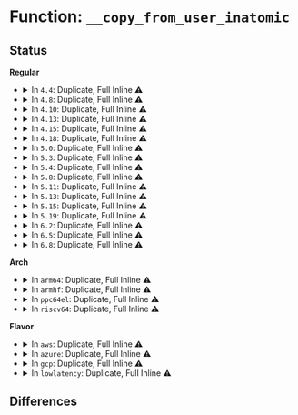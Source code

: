 # Function: <code>__copy_from_user_inatomic</code>

## Status
<b>Regular</b>
<ul>
<li>
<details>
<summary>In <code>4.4</code>: Duplicate, Full Inline ⚠️</summary>

**Collision:** Static Duplication

**Inline:** Full

**Transformation:** False

**Instances:**

```
In arch/x86/kernel/stacktrace.c (ffffffff8103e707)
Location: arch/x86/include/asm/uaccess_64.h:205
Inline: True
Inline callers:
  - arch/x86/kernel/stacktrace.c:save_stack_trace_user
```
```
In kernel/futex.c (ffffffff8110018a)
Location: arch/x86/include/asm/uaccess_64.h:205
Inline: True
Inline callers:
  - kernel/futex.c:get_futex_value_locked
```
```
In kernel/trace/trace_kprobe.c (ffffffff811674bb)
Location: arch/x86/include/asm/uaccess_64.h:205
Inline: True
Inline callers:
  - kernel/trace/trace_kprobe.c:fetch_memory_string_size
```
```
In kernel/events/uprobes.c (ffffffff81188d4d)
Location: arch/x86/include/asm/uaccess_64.h:205
Inline: True
Inline callers:
  - kernel/events/uprobes.c:uprobe_notify_resume
```
```
In mm/maccess.c (ffffffff8119153b)
Location: arch/x86/include/asm/uaccess_64.h:205
Inline: True
Inline callers:
  - mm/maccess.c:__probe_kernel_read
  - mm/maccess.c:strncpy_from_unsafe
```
```
In mm/memory.c (ffffffff811bc8e9)
Location: arch/x86/include/asm/uaccess_64.h:205
Inline: True
```
```
In arch/x86/lib/usercopy.c (ffffffff813f78ee)
Location: arch/x86/include/asm/uaccess_64.h:205
Inline: True
```
```
In lib/iov_iter.c (ffffffff813fc847)
Location: arch/x86/include/asm/uaccess_64.h:205
Inline: True
Inline callers:
  - lib/iov_iter.c:iov_iter_copy_from_user_atomic
  - lib/iov_iter.c:iov_iter_copy_from_user_atomic
  - lib/iov_iter.c:copy_page_from_iter_iovec
  - lib/iov_iter.c:copy_page_from_iter_iovec
```
</details>
</li>
<li>
<details>
<summary>In <code>4.8</code>: Duplicate, Full Inline ⚠️</summary>

**Collision:** Static Duplication

**Inline:** Full

**Transformation:** False

**Instances:**

```
In arch/x86/events/core.c (ffffffff810078a2)
Location: arch/x86/include/asm/uaccess_64.h:248
Inline: True
Inline callers:
  - arch/x86/events/core.c:perf_callchain_user
  - arch/x86/events/core.c:perf_callchain_user
  - arch/x86/events/core.c:perf_callchain_user
  - arch/x86/events/core.c:perf_callchain_user
```
```
In arch/x86/kernel/stacktrace.c (ffffffff8103e54f)
Location: arch/x86/include/asm/uaccess_64.h:248
Inline: True
Inline callers:
  - arch/x86/kernel/stacktrace.c:save_stack_trace_user
```
```
In kernel/trace/trace_kprobe.c (ffffffff81174a72)
Location: arch/x86/include/asm/uaccess_64.h:248
Inline: True
Inline callers:
  - kernel/trace/trace_kprobe.c:fetch_memory_string_size
```
```
In mm/maccess.c (ffffffff811a5d05)
Location: arch/x86/include/asm/uaccess_64.h:248
Inline: True
Inline callers:
  - mm/maccess.c:__probe_kernel_read
```
```
In mm/memory.c (ffffffff811d7657)
Location: arch/x86/include/asm/uaccess_64.h:248
Inline: True
Inline callers:
  - mm/memory.c:wp_page_copy
```
```
In arch/x86/lib/usercopy.c (ffffffff8143e77f)
Location: arch/x86/include/asm/uaccess_64.h:248
Inline: True
```
```
In lib/iov_iter.c (ffffffff81444694)
Location: arch/x86/include/asm/uaccess_64.h:248
Inline: True
Inline callers:
  - lib/iov_iter.c:iov_iter_copy_from_user_atomic
  - lib/iov_iter.c:iov_iter_copy_from_user_atomic
```
</details>
</li>
<li>
<details>
<summary>In <code>4.10</code>: Duplicate, Full Inline ⚠️</summary>

**Collision:** Static Duplication

**Inline:** Full

**Transformation:** False

**Instances:**

```
In arch/x86/events/core.c (ffffffff81007928)
Location: arch/x86/include/asm/uaccess_64.h:248
Inline: True
Inline callers:
  - arch/x86/events/core.c:perf_callchain_user
  - arch/x86/events/core.c:perf_callchain_user
  - arch/x86/events/core.c:perf_callchain_user
  - arch/x86/events/core.c:perf_callchain_user
```
```
In arch/x86/kernel/stacktrace.c (ffffffff8103deaf)
Location: arch/x86/include/asm/uaccess_64.h:248
Inline: True
Inline callers:
  - arch/x86/kernel/stacktrace.c:save_stack_trace_user
```
```
In kernel/trace/trace.c (ffffffff8115e79b)
Location: arch/x86/include/asm/uaccess_64.h:248
Inline: True
Inline callers:
  - kernel/trace/trace.c:tracing_mark_raw_write
  - kernel/trace/trace.c:tracing_mark_write
```
```
In kernel/trace/trace_kprobe.c (ffffffff811804f2)
Location: arch/x86/include/asm/uaccess_64.h:248
Inline: True
Inline callers:
  - kernel/trace/trace_kprobe.c:fetch_memory_string_size
```
```
In mm/maccess.c (ffffffff811b6085)
Location: arch/x86/include/asm/uaccess_64.h:248
Inline: True
Inline callers:
  - mm/maccess.c:__probe_kernel_read
```
```
In mm/memory.c (ffffffff811e735e)
Location: arch/x86/include/asm/uaccess_64.h:248
Inline: True
Inline callers:
  - mm/memory.c:wp_page_copy
```
```
In arch/x86/lib/usercopy.c (ffffffff8145b75f)
Location: arch/x86/include/asm/uaccess_64.h:248
Inline: True
```
```
In lib/iov_iter.c (ffffffff8146280d)
Location: arch/x86/include/asm/uaccess_64.h:248
Inline: True
Inline callers:
  - lib/iov_iter.c:iov_iter_copy_from_user_atomic
  - lib/iov_iter.c:iov_iter_copy_from_user_atomic
```
</details>
</li>
<li>
<details>
<summary>In <code>4.13</code>: Duplicate, Full Inline ⚠️</summary>

**Collision:** Static Duplication

**Inline:** Full

**Transformation:** False

**Instances:**

```
In arch/x86/events/core.c (ffffffff810076b8)
Location: include/linux/uaccess.h:61
Inline: True
Inline callers:
  - arch/x86/events/core.c:perf_callchain_user
  - arch/x86/events/core.c:perf_callchain_user
  - arch/x86/events/core.c:perf_callchain_user
  - arch/x86/events/core.c:perf_callchain_user
```
```
In arch/x86/kernel/stacktrace.c (ffffffff8103bf2c)
Location: include/linux/uaccess.h:61
Inline: True
Inline callers:
  - arch/x86/kernel/stacktrace.c:save_stack_trace_user
```
```
In kernel/trace/trace.c (ffffffff811619cb)
Location: include/linux/uaccess.h:61
Inline: True
Inline callers:
  - kernel/trace/trace.c:tracing_mark_raw_write
  - kernel/trace/trace.c:tracing_mark_write
```
```
In kernel/trace/trace_kprobe.c (ffffffff81182fe8)
Location: include/linux/uaccess.h:61
Inline: True
Inline callers:
  - kernel/trace/trace_kprobe.c:fetch_memory_string_size
```
```
In mm/maccess.c (ffffffff811be001)
Location: include/linux/uaccess.h:61
Inline: True
Inline callers:
  - mm/maccess.c:__probe_kernel_read
```
```
In mm/memory.c (ffffffff811f24a0)
Location: include/linux/uaccess.h:61
Inline: True
Inline callers:
  - mm/memory.c:wp_page_copy
```
```
In arch/x86/lib/usercopy.c (ffffffff818fd4cb)
Location: include/linux/uaccess.h:61
Inline: True
Inline callers:
  - arch/x86/lib/usercopy.c:copy_from_user_nmi
```
</details>
</li>
<li>
<details>
<summary>In <code>4.15</code>: Duplicate, Full Inline ⚠️</summary>

**Collision:** Static Duplication

**Inline:** Full

**Transformation:** False

**Instances:**

```
In arch/x86/events/core.c (ffffffff81007aee)
Location: include/linux/uaccess.h:62
Inline: True
Inline callers:
  - arch/x86/events/core.c:perf_callchain_user
  - arch/x86/events/core.c:perf_callchain_user
  - arch/x86/events/core.c:perf_callchain_user
  - arch/x86/events/core.c:perf_callchain_user
```
```
In arch/x86/kernel/stacktrace.c (ffffffff8103eb20)
Location: include/linux/uaccess.h:62
Inline: True
Inline callers:
  - arch/x86/kernel/stacktrace.c:save_stack_trace_user
```
```
In kernel/trace/trace.c (ffffffff8116e24b)
Location: include/linux/uaccess.h:62
Inline: True
Inline callers:
  - kernel/trace/trace.c:tracing_mark_raw_write
  - kernel/trace/trace.c:tracing_mark_write
```
```
In kernel/trace/trace_kprobe.c (ffffffff81190c4d)
Location: include/linux/uaccess.h:62
Inline: True
Inline callers:
  - kernel/trace/trace_kprobe.c:fetch_memory_string_size
```
```
In mm/maccess.c (ffffffff811d2cc2)
Location: include/linux/uaccess.h:62
Inline: True
Inline callers:
  - mm/maccess.c:__probe_kernel_read
```
```
In mm/memory.c (ffffffff81209464)
Location: include/linux/uaccess.h:62
Inline: True
Inline callers:
  - mm/memory.c:wp_page_copy
```
```
In arch/x86/lib/usercopy.c (ffffffff81984fab)
Location: include/linux/uaccess.h:62
Inline: True
Inline callers:
  - arch/x86/lib/usercopy.c:copy_from_user_nmi
```
</details>
</li>
<li>
<details>
<summary>In <code>4.18</code>: Duplicate, Full Inline ⚠️</summary>

**Collision:** Static Duplication

**Inline:** Full

**Transformation:** False

**Instances:**

```
In arch/x86/events/core.c (ffffffff81008127)
Location: include/linux/uaccess.h:62
Inline: True
Inline callers:
  - arch/x86/events/core.c:perf_callchain_user
  - arch/x86/events/core.c:perf_callchain_user
  - arch/x86/events/core.c:perf_callchain_user
  - arch/x86/events/core.c:perf_callchain_user
```
```
In arch/x86/kernel/stacktrace.c (ffffffff81040101)
Location: include/linux/uaccess.h:62
Inline: True
Inline callers:
  - arch/x86/kernel/stacktrace.c:save_stack_trace_user
```
```
In kernel/trace/trace.c (ffffffff8117d260)
Location: include/linux/uaccess.h:62
Inline: True
Inline callers:
  - kernel/trace/trace.c:tracing_mark_raw_write
  - kernel/trace/trace.c:tracing_mark_write
```
```
In kernel/trace/trace_kprobe.c (ffffffff811a6182)
Location: include/linux/uaccess.h:62
Inline: True
Inline callers:
  - kernel/trace/trace_kprobe.c:fetch_memory_string_size
```
```
In mm/maccess.c (ffffffff811f4042)
Location: include/linux/uaccess.h:62
Inline: True
Inline callers:
  - mm/maccess.c:__probe_kernel_read
```
```
In mm/memory.c (ffffffff8122a372)
Location: include/linux/uaccess.h:62
Inline: True
Inline callers:
  - mm/memory.c:wp_page_copy
```
```
In arch/x86/lib/usercopy.c (ffffffff819e1497)
Location: include/linux/uaccess.h:62
Inline: True
Inline callers:
  - arch/x86/lib/usercopy.c:copy_from_user_nmi
```
</details>
</li>
<li>
<details>
<summary>In <code>5.0</code>: Duplicate, Full Inline ⚠️</summary>

**Collision:** Static Duplication

**Inline:** Full

**Transformation:** False

**Instances:**

```
In arch/x86/events/core.c (ffffffff81008007)
Location: include/linux/uaccess.h:59
Inline: True
Inline callers:
  - arch/x86/events/core.c:perf_callchain_user
  - arch/x86/events/core.c:perf_callchain_user
  - arch/x86/events/core.c:perf_callchain_user
  - arch/x86/events/core.c:perf_callchain_user
```
```
In arch/x86/kernel/stacktrace.c (ffffffff810416c1)
Location: include/linux/uaccess.h:59
Inline: True
Inline callers:
  - arch/x86/kernel/stacktrace.c:save_stack_trace_user
```
```
In kernel/trace/trace.c (ffffffff8118aad0)
Location: include/linux/uaccess.h:59
Inline: True
Inline callers:
  - kernel/trace/trace.c:tracing_mark_raw_write
  - kernel/trace/trace.c:tracing_mark_write
```
```
In mm/maccess.c (ffffffff812063d2)
Location: include/linux/uaccess.h:59
Inline: True
Inline callers:
  - mm/maccess.c:__probe_kernel_read
```
```
In mm/memory.c (ffffffff8123d9b6)
Location: include/linux/uaccess.h:59
Inline: True
Inline callers:
  - mm/memory.c:wp_page_copy
```
```
In arch/x86/lib/usercopy.c (ffffffff81a1c447)
Location: include/linux/uaccess.h:59
Inline: True
Inline callers:
  - arch/x86/lib/usercopy.c:copy_from_user_nmi
```
</details>
</li>
<li>
<details>
<summary>In <code>5.3</code>: Duplicate, Full Inline ⚠️</summary>

**Collision:** Static Duplication

**Inline:** Full

**Transformation:** False

**Instances:**

```
In arch/x86/events/core.c (ffffffff81008301)
Location: include/linux/uaccess.h:59
Inline: True
Inline callers:
  - arch/x86/events/core.c:perf_callchain_user
  - arch/x86/events/core.c:perf_callchain_user
  - arch/x86/events/core.c:perf_callchain_user32
  - arch/x86/events/core.c:perf_callchain_user32
```
```
In arch/x86/kernel/stacktrace.c (ffffffff81043bc6)
Location: include/linux/uaccess.h:59
Inline: True
Inline callers:
  - arch/x86/kernel/stacktrace.c:arch_stack_walk_user
```
```
In kernel/trace/trace.c (ffffffff81198722)
Location: include/linux/uaccess.h:59
Inline: True
Inline callers:
  - kernel/trace/trace.c:tracing_mark_raw_write
  - kernel/trace/trace.c:tracing_mark_write
```
```
In mm/maccess.c (ffffffff8121d893)
Location: include/linux/uaccess.h:59
Inline: True
Inline callers:
  - mm/maccess.c:__probe_user_read
  - mm/maccess.c:__probe_kernel_read
```
```
In mm/memory.c (ffffffff8124f660)
Location: include/linux/uaccess.h:59
Inline: True
Inline callers:
  - mm/memory.c:wp_page_copy
```
```
In arch/x86/lib/usercopy.c (ffffffff81a8c0f6)
Location: include/linux/uaccess.h:59
Inline: True
Inline callers:
  - arch/x86/lib/usercopy.c:copy_from_user_nmi
```
</details>
</li>
<li>
<details>
<summary>In <code>5.4</code>: Duplicate, Full Inline ⚠️</summary>

**Collision:** Static Duplication

**Inline:** Full

**Transformation:** False

**Instances:**

```
In arch/x86/events/core.c (ffffffff81008519)
Location: include/linux/uaccess.h:59
Inline: True
Inline callers:
  - arch/x86/events/core.c:perf_callchain_user
  - arch/x86/events/core.c:perf_callchain_user
  - arch/x86/events/core.c:perf_callchain_user
  - arch/x86/events/core.c:perf_callchain_user
```
```
In arch/x86/kernel/stacktrace.c (ffffffff81044316)
Location: include/linux/uaccess.h:59
Inline: True
Inline callers:
  - arch/x86/kernel/stacktrace.c:arch_stack_walk_user
```
```
In kernel/trace/trace.c (ffffffff811a4012)
Location: include/linux/uaccess.h:59
Inline: True
Inline callers:
  - kernel/trace/trace.c:tracing_mark_raw_write
  - kernel/trace/trace.c:tracing_mark_write
```
```
In mm/maccess.c (ffffffff8122b333)
Location: include/linux/uaccess.h:59
Inline: True
Inline callers:
  - mm/maccess.c:__probe_user_read
  - mm/maccess.c:__probe_kernel_read
```
```
In mm/memory.c (ffffffff8125dbef)
Location: include/linux/uaccess.h:59
Inline: True
Inline callers:
  - mm/memory.c:wp_page_copy
```
```
In arch/x86/lib/usercopy.c (ffffffff81ac33b6)
Location: include/linux/uaccess.h:59
Inline: True
Inline callers:
  - arch/x86/lib/usercopy.c:copy_from_user_nmi
```
</details>
</li>
<li>
<details>
<summary>In <code>5.8</code>: Duplicate, Full Inline ⚠️</summary>

**Collision:** Static Duplication

**Inline:** Full

**Transformation:** False

**Instances:**

```
In kernel/trace/trace.c (ffffffff811bd442)
Location: include/linux/uaccess.h:59
Inline: True
Inline callers:
  - kernel/trace/trace.c:tracing_mark_raw_write
  - kernel/trace/trace.c:tracing_mark_write
```
```
In mm/maccess.c (ffffffff81257fe0)
Location: include/linux/uaccess.h:59
Inline: True
Inline callers:
  - mm/maccess.c:copy_from_user_nofault
```
```
In mm/memory.c (ffffffff8128d2fd)
Location: include/linux/uaccess.h:59
Inline: True
Inline callers:
  - mm/memory.c:wp_page_copy
  - mm/memory.c:wp_page_copy
```
```
In arch/x86/lib/usercopy.c (ffffffff815ff8f9)
Location: include/linux/uaccess.h:59
Inline: True
Inline callers:
  - arch/x86/lib/usercopy.c:copy_from_user_nmi
```
</details>
</li>
<li>
<details>
<summary>In <code>5.11</code>: Duplicate, Full Inline ⚠️</summary>

**Collision:** Static Duplication

**Inline:** Full

**Transformation:** False

**Instances:**

```
In kernel/trace/trace.c (ffffffff811bb052)
Location: include/linux/uaccess.h:99
Inline: True
Inline callers:
  - kernel/trace/trace.c:tracing_mark_raw_write
  - kernel/trace/trace.c:tracing_mark_write
```
```
In mm/maccess.c (ffffffff81262932)
Location: include/linux/uaccess.h:99
Inline: True
Inline callers:
  - mm/maccess.c:copy_from_user_nofault
```
```
In mm/memory.c (ffffffff812982df)
Location: include/linux/uaccess.h:99
Inline: True
Inline callers:
  - mm/memory.c:wp_page_copy
  - mm/memory.c:wp_page_copy
```
```
In arch/x86/lib/insn-eval.c (ffffffff816236a5)
Location: include/linux/uaccess.h:99
Inline: True
Inline callers:
  - arch/x86/lib/insn-eval.c:insn_fetch_from_user_inatomic
```
```
In arch/x86/lib/usercopy.c (ffffffff81624829)
Location: include/linux/uaccess.h:99
Inline: True
Inline callers:
  - arch/x86/lib/usercopy.c:copy_from_user_nmi
```
</details>
</li>
<li>
<details>
<summary>In <code>5.13</code>: Duplicate, Full Inline ⚠️</summary>

**Collision:** Static Duplication

**Inline:** Full

**Transformation:** False

**Instances:**

```
In kernel/trace/trace.c (ffffffff811be839)
Location: include/linux/uaccess.h:99
Inline: True
Inline callers:
  - kernel/trace/trace.c:tracing_mark_raw_write
  - kernel/trace/trace.c:tracing_mark_write
```
```
In mm/maccess.c (ffffffff812672d1)
Location: include/linux/uaccess.h:99
Inline: True
Inline callers:
  - mm/maccess.c:copy_from_user_nofault
```
```
In mm/memory.c (ffffffff8129d92f)
Location: include/linux/uaccess.h:99
Inline: True
Inline callers:
  - mm/memory.c:wp_page_copy
  - mm/memory.c:wp_page_copy
```
```
In arch/x86/lib/insn-eval.c (ffffffff81606f55)
Location: include/linux/uaccess.h:99
Inline: True
Inline callers:
  - arch/x86/lib/insn-eval.c:insn_fetch_from_user_inatomic
```
```
In arch/x86/lib/usercopy.c (ffffffff81608219)
Location: include/linux/uaccess.h:99
Inline: True
Inline callers:
  - arch/x86/lib/usercopy.c:copy_from_user_nmi
```
</details>
</li>
<li>
<details>
<summary>In <code>5.15</code>: Duplicate, Full Inline ⚠️</summary>

**Collision:** Static Duplication

**Inline:** Full

**Transformation:** False

**Instances:**

```
In kernel/trace/trace.c (ffffffff811e90ed)
Location: include/linux/uaccess.h:99
Inline: True
Inline callers:
  - kernel/trace/trace.c:tracing_mark_raw_write
  - kernel/trace/trace.c:tracing_mark_write
```
```
In mm/maccess.c (ffffffff812a3d11)
Location: include/linux/uaccess.h:99
Inline: True
Inline callers:
  - mm/maccess.c:copy_from_user_nofault
```
```
In mm/memory.c (ffffffff812ddfc4)
Location: include/linux/uaccess.h:99
Inline: True
Inline callers:
  - mm/memory.c:wp_page_copy
  - mm/memory.c:wp_page_copy
```
```
In arch/x86/lib/insn-eval.c (ffffffff81675a68)
Location: include/linux/uaccess.h:99
Inline: True
Inline callers:
  - arch/x86/lib/insn-eval.c:insn_fetch_from_user_inatomic
```
```
In arch/x86/lib/usercopy.c (ffffffff81676e59)
Location: include/linux/uaccess.h:99
Inline: True
Inline callers:
  - arch/x86/lib/usercopy.c:copy_from_user_nmi
```
</details>
</li>
<li>
<details>
<summary>In <code>5.19</code>: Duplicate, Full Inline ⚠️</summary>

**Collision:** Static Duplication

**Inline:** Full

**Transformation:** False

**Instances:**

```
In kernel/trace/trace.c (ffffffff81220db8)
Location: include/linux/uaccess.h:59
Inline: True
Inline callers:
  - kernel/trace/trace.c:tracing_mark_raw_write
  - kernel/trace/trace.c:tracing_mark_write
```
```
In mm/maccess.c (ffffffff812fbc4a)
Location: include/linux/uaccess.h:59
Inline: True
Inline callers:
  - mm/maccess.c:copy_from_user_nofault
```
```
In mm/memory.c (ffffffff8133e054)
Location: include/linux/uaccess.h:59
Inline: True
Inline callers:
  - mm/memory.c:wp_page_copy
  - mm/memory.c:wp_page_copy
```
```
In arch/x86/lib/insn-eval.c (ffffffff817906e8)
Location: include/linux/uaccess.h:59
Inline: True
Inline callers:
  - arch/x86/lib/insn-eval.c:insn_fetch_from_user_inatomic
```
```
In arch/x86/lib/usercopy.c (ffffffff81791dfe)
Location: include/linux/uaccess.h:59
Inline: True
```
</details>
</li>
<li>
<details>
<summary>In <code>6.2</code>: Duplicate, Full Inline ⚠️</summary>

**Collision:** Static Duplication

**Inline:** Full

**Transformation:** False

**Instances:**

```
In kernel/trace/trace.c (ffffffff8126bc58)
Location: include/linux/uaccess.h:59
Inline: True
Inline callers:
  - kernel/trace/trace.c:tracing_mark_raw_write
  - kernel/trace/trace.c:tracing_mark_write
```
```
In mm/maccess.c (ffffffff81365e1a)
Location: include/linux/uaccess.h:59
Inline: True
Inline callers:
  - mm/maccess.c:copy_from_user_nofault
```
```
In mm/memory.c (ffffffff813b7170)
Location: include/linux/uaccess.h:59
Inline: True
Inline callers:
  - mm/memory.c:wp_page_copy
  - mm/memory.c:wp_page_copy
```
```
In arch/x86/lib/insn-eval.c (ffffffff8204e2f8)
Location: include/linux/uaccess.h:59
Inline: True
Inline callers:
  - arch/x86/lib/insn-eval.c:insn_fetch_from_user_inatomic
```
</details>
</li>
<li>
<details>
<summary>In <code>6.5</code>: Duplicate, Full Inline ⚠️</summary>

**Collision:** Static Duplication

**Inline:** Full

**Transformation:** False

**Instances:**

```
In kernel/trace/trace.c (ffffffff81282fb8)
Location: include/linux/uaccess.h:81
Inline: True
Inline callers:
  - kernel/trace/trace.c:tracing_mark_raw_write
  - kernel/trace/trace.c:tracing_mark_write
```
```
In mm/maccess.c (ffffffff813982b9)
Location: include/linux/uaccess.h:81
Inline: True
Inline callers:
  - mm/maccess.c:copy_from_user_nofault
```
```
In mm/memory.c (ffffffff813e98fb)
Location: include/linux/uaccess.h:81
Inline: True
Inline callers:
  - mm/memory.c:__wp_page_copy_user
  - mm/memory.c:__wp_page_copy_user
```
```
In arch/x86/lib/insn-eval.c (ffffffff820ccb8f)
Location: include/linux/uaccess.h:81
Inline: True
Inline callers:
  - arch/x86/lib/insn-eval.c:insn_fetch_from_user_inatomic
```
</details>
</li>
<li>
<details>
<summary>In <code>6.8</code>: Duplicate, Full Inline ⚠️</summary>

**Collision:** Static Duplication

**Inline:** Full

**Transformation:** False

**Instances:**

```
In kernel/trace/trace.c (ffffffff8129e349)
Location: include/linux/uaccess.h:81
Inline: True
Inline callers:
  - kernel/trace/trace.c:tracing_mark_raw_write
  - kernel/trace/trace.c:tracing_mark_write
```
```
In mm/maccess.c (ffffffff813c20e9)
Location: include/linux/uaccess.h:81
Inline: True
Inline callers:
  - mm/maccess.c:copy_from_user_nofault
```
```
In mm/memory.c (ffffffff814148f1)
Location: include/linux/uaccess.h:81
Inline: True
Inline callers:
  - mm/memory.c:__wp_page_copy_user
  - mm/memory.c:__wp_page_copy_user
```
```
In arch/x86/lib/insn-eval.c (ffffffff821a73bf)
Location: include/linux/uaccess.h:81
Inline: True
Inline callers:
  - arch/x86/lib/insn-eval.c:insn_fetch_from_user_inatomic
```
</details>
</li>
</ul>
<b>Arch</b>
<ul>
<li>
<details>
<summary>In <code>arm64</code>: Duplicate, Full Inline ⚠️</summary>

**Collision:** Static Duplication

**Inline:** Full

**Transformation:** False

**Instances:**

```
In arch/arm64/kernel/perf_callchain.c (ffff8000100a3570)
Location: include/linux/uaccess.h:59
Inline: True
Inline callers:
  - arch/arm64/kernel/perf_callchain.c:perf_callchain_user
  - arch/arm64/kernel/perf_callchain.c:perf_callchain_user
```
```
In virt/kvm/kvm_main.c (ffff8000100bde24)
Location: include/linux/uaccess.h:59
Inline: True
Inline callers:
  - virt/kvm/kvm_main.c:__kvm_read_guest_atomic
```
```
In kernel/trace/trace.c (ffff800010221e38)
Location: include/linux/uaccess.h:59
Inline: True
Inline callers:
  - kernel/trace/trace.c:tracing_mark_raw_write
  - kernel/trace/trace.c:tracing_mark_write
```
```
In kernel/events/core.c (ffff800010298550)
Location: include/linux/uaccess.h:59
Inline: True
Inline callers:
  - kernel/events/core.c:perf_output_sample_ustack
```
```
In mm/maccess.c (ffff8000102b9a60)
Location: include/linux/uaccess.h:59
Inline: True
Inline callers:
  - mm/maccess.c:__probe_user_read
  - mm/maccess.c:__probe_kernel_read
```
```
In mm/memory.c (ffff8000102f51b8)
Location: include/linux/uaccess.h:59
Inline: True
Inline callers:
  - mm/memory.c:wp_page_copy
```
```
In lib/iov_iter.c (ffff80001062f9f4)
Location: include/linux/uaccess.h:59
Inline: True
Inline callers:
  - lib/iov_iter.c:_copy_from_iter_full_nocache
  - lib/iov_iter.c:_copy_from_iter_nocache
```
</details>
</li>
<li>
<details>
<summary>In <code>armhf</code>: Duplicate, Full Inline ⚠️</summary>

**Collision:** Static Duplication

**Inline:** Full

**Transformation:** False

**Instances:**

```
In arch/arm/kernel/perf_callchain.c (c0317ce4)
Location: include/linux/uaccess.h:59
Inline: True
Inline callers:
  - arch/arm/kernel/perf_callchain.c:perf_callchain_user
```
```
In kernel/trace/trace.c (c045f8e4)
Location: include/linux/uaccess.h:59
Inline: True
Inline callers:
  - kernel/trace/trace.c:tracing_mark_raw_write
  - kernel/trace/trace.c:tracing_mark_write
```
```
In kernel/events/core.c (c04ceba0)
Location: include/linux/uaccess.h:59
Inline: True
Inline callers:
  - kernel/events/core.c:perf_output_sample
```
```
In mm/maccess.c (c04e5be4)
Location: include/linux/uaccess.h:59
Inline: True
Inline callers:
  - mm/maccess.c:__probe_user_read
  - mm/maccess.c:__probe_kernel_read
```
```
In mm/memory.c (c05172f4)
Location: include/linux/uaccess.h:59
Inline: True
Inline callers:
  - mm/memory.c:wp_page_copy
```
```
In lib/iov_iter.c (c07d6410)
Location: include/linux/uaccess.h:59
Inline: True
Inline callers:
  - lib/iov_iter.c:_copy_from_iter_full_nocache
  - lib/iov_iter.c:_copy_from_iter_full_nocache
  - lib/iov_iter.c:_copy_from_iter_nocache
  - lib/iov_iter.c:_copy_from_iter_nocache
```
</details>
</li>
<li>
<details>
<summary>In <code>ppc64el</code>: Duplicate, Full Inline ⚠️</summary>

**Collision:** Static Duplication

**Inline:** Full

**Transformation:** False

**Instances:**

```
In arch/powerpc/kernel/traps.c (c00000000002cd40)
Location: include/linux/uaccess.h:59
Inline: True
Inline callers:
  - arch/powerpc/kernel/traps.c:p9_hmi_special_emu
```
```
In kernel/trace/trace.c (c0000000002a72e0)
Location: include/linux/uaccess.h:59
Inline: True
Inline callers:
  - kernel/trace/trace.c:tracing_mark_raw_write
  - kernel/trace/trace.c:tracing_mark_write
```
```
In kernel/events/core.c (c000000000342838)
Location: include/linux/uaccess.h:59
Inline: True
Inline callers:
  - kernel/events/core.c:perf_output_sample_ustack
```
```
In mm/maccess.c (c000000000371958)
Location: include/linux/uaccess.h:59
Inline: True
Inline callers:
  - mm/maccess.c:__probe_user_read
  - mm/maccess.c:__probe_kernel_read
```
```
In mm/memory.c (c0000000003bc144)
Location: include/linux/uaccess.h:59
Inline: True
Inline callers:
  - mm/memory.c:wp_page_copy
```
```
In lib/iov_iter.c (c0000000007d834c)
Location: include/linux/uaccess.h:59
Inline: True
Inline callers:
  - lib/iov_iter.c:_copy_from_iter_full_nocache
  - lib/iov_iter.c:_copy_from_iter_full_nocache
  - lib/iov_iter.c:_copy_from_iter_nocache
  - lib/iov_iter.c:_copy_from_iter_nocache
```
</details>
</li>
<li>
<details>
<summary>In <code>riscv64</code>: Duplicate, Full Inline ⚠️</summary>

**Collision:** Static Duplication

**Inline:** Full

**Transformation:** False

**Instances:**

```
In arch/riscv/kernel/perf_callchain.c (ffffffe0000b98d4)
Location: include/linux/uaccess.h:59
Inline: True
Inline callers:
  - arch/riscv/kernel/perf_callchain.c:user_backtrace
```
```
In kernel/trace/trace.c (ffffffe00017d658)
Location: include/linux/uaccess.h:59
Inline: True
Inline callers:
  - kernel/trace/trace.c:tracing_mark_raw_write
  - kernel/trace/trace.c:tracing_mark_write
```
```
In kernel/events/core.c (ffffffe0001ce9b6)
Location: include/linux/uaccess.h:59
Inline: True
Inline callers:
  - kernel/events/core.c:perf_output_sample
```
```
In mm/maccess.c (ffffffe0001dd020)
Location: include/linux/uaccess.h:59
Inline: True
Inline callers:
  - mm/maccess.c:__probe_user_read
  - mm/maccess.c:__probe_kernel_read
```
```
In mm/memory.c (ffffffe00020651c)
Location: include/linux/uaccess.h:59
Inline: True
Inline callers:
  - mm/memory.c:wp_page_copy
```
```
In lib/iov_iter.c (ffffffe00045edd8)
Location: include/linux/uaccess.h:59
Inline: True
Inline callers:
  - lib/iov_iter.c:_copy_from_iter_full_nocache
  - lib/iov_iter.c:_copy_from_iter_full_nocache
  - lib/iov_iter.c:_copy_from_iter_nocache
  - lib/iov_iter.c:_copy_from_iter_nocache
```
</details>
</li>
</ul>
<b>Flavor</b>
<ul>
<li>
<details>
<summary>In <code>aws</code>: Duplicate, Full Inline ⚠️</summary>

**Collision:** Static Duplication

**Inline:** Full

**Transformation:** False

**Instances:**

```
In arch/x86/events/core.c (ffffffff81008519)
Location: include/linux/uaccess.h:59
Inline: True
Inline callers:
  - arch/x86/events/core.c:perf_callchain_user
  - arch/x86/events/core.c:perf_callchain_user
  - arch/x86/events/core.c:perf_callchain_user
  - arch/x86/events/core.c:perf_callchain_user
```
```
In arch/x86/kernel/stacktrace.c (ffffffff81044496)
Location: include/linux/uaccess.h:59
Inline: True
Inline callers:
  - arch/x86/kernel/stacktrace.c:arch_stack_walk_user
```
```
In kernel/trace/trace.c (ffffffff8119c632)
Location: include/linux/uaccess.h:59
Inline: True
Inline callers:
  - kernel/trace/trace.c:tracing_mark_raw_write
  - kernel/trace/trace.c:tracing_mark_write
```
```
In mm/maccess.c (ffffffff81223983)
Location: include/linux/uaccess.h:59
Inline: True
Inline callers:
  - mm/maccess.c:__probe_user_read
  - mm/maccess.c:__probe_kernel_read
```
```
In mm/memory.c (ffffffff8125623f)
Location: include/linux/uaccess.h:59
Inline: True
Inline callers:
  - mm/memory.c:wp_page_copy
```
```
In arch/x86/lib/usercopy.c (ffffffff81a62206)
Location: include/linux/uaccess.h:59
Inline: True
Inline callers:
  - arch/x86/lib/usercopy.c:copy_from_user_nmi
```
</details>
</li>
<li>
<details>
<summary>In <code>azure</code>: Duplicate, Full Inline ⚠️</summary>

**Collision:** Static Duplication

**Inline:** Full

**Transformation:** False

**Instances:**

```
In arch/x86/events/core.c (ffffffff81006d09)
Location: include/linux/uaccess.h:59
Inline: True
Inline callers:
  - arch/x86/events/core.c:perf_callchain_user
  - arch/x86/events/core.c:perf_callchain_user
  - arch/x86/events/core.c:perf_callchain_user
  - arch/x86/events/core.c:perf_callchain_user
```
```
In arch/x86/kernel/stacktrace.c (ffffffff81033ab6)
Location: include/linux/uaccess.h:59
Inline: True
Inline callers:
  - arch/x86/kernel/stacktrace.c:arch_stack_walk_user
```
```
In kernel/trace/trace.c (ffffffff8118f6ac)
Location: include/linux/uaccess.h:59
Inline: True
Inline callers:
  - kernel/trace/trace.c:tracing_mark_raw_write
  - kernel/trace/trace.c:tracing_mark_write
```
```
In mm/maccess.c (ffffffff81216b33)
Location: include/linux/uaccess.h:59
Inline: True
Inline callers:
  - mm/maccess.c:__probe_user_read
  - mm/maccess.c:__probe_kernel_read
```
```
In mm/memory.c (ffffffff812488d8)
Location: include/linux/uaccess.h:59
Inline: True
Inline callers:
  - mm/memory.c:wp_page_copy
```
```
In arch/x86/lib/usercopy.c (ffffffff81a1f276)
Location: include/linux/uaccess.h:59
Inline: True
Inline callers:
  - arch/x86/lib/usercopy.c:copy_from_user_nmi
```
</details>
</li>
<li>
<details>
<summary>In <code>gcp</code>: Duplicate, Full Inline ⚠️</summary>

**Collision:** Static Duplication

**Inline:** Full

**Transformation:** False

**Instances:**

```
In arch/x86/events/core.c (ffffffff810084d9)
Location: include/linux/uaccess.h:59
Inline: True
Inline callers:
  - arch/x86/events/core.c:perf_callchain_user
  - arch/x86/events/core.c:perf_callchain_user
  - arch/x86/events/core.c:perf_callchain_user
  - arch/x86/events/core.c:perf_callchain_user
```
```
In arch/x86/kernel/stacktrace.c (ffffffff810442d6)
Location: include/linux/uaccess.h:59
Inline: True
Inline callers:
  - arch/x86/kernel/stacktrace.c:arch_stack_walk_user
```
```
In kernel/trace/trace.c (ffffffff8119a402)
Location: include/linux/uaccess.h:59
Inline: True
Inline callers:
  - kernel/trace/trace.c:tracing_mark_raw_write
  - kernel/trace/trace.c:tracing_mark_write
```
```
In mm/maccess.c (ffffffff81221723)
Location: include/linux/uaccess.h:59
Inline: True
Inline callers:
  - mm/maccess.c:__probe_user_read
  - mm/maccess.c:__probe_kernel_read
```
```
In mm/memory.c (ffffffff81253fdf)
Location: include/linux/uaccess.h:59
Inline: True
Inline callers:
  - mm/memory.c:wp_page_copy
```
```
In arch/x86/lib/usercopy.c (ffffffff81ace5f6)
Location: include/linux/uaccess.h:59
Inline: True
Inline callers:
  - arch/x86/lib/usercopy.c:copy_from_user_nmi
```
</details>
</li>
<li>
<details>
<summary>In <code>lowlatency</code>: Duplicate, Full Inline ⚠️</summary>

**Collision:** Static Duplication

**Inline:** Full

**Transformation:** False

**Instances:**

```
In arch/x86/events/core.c (ffffffff81008639)
Location: include/linux/uaccess.h:59
Inline: True
Inline callers:
  - arch/x86/events/core.c:perf_callchain_user
  - arch/x86/events/core.c:perf_callchain_user
  - arch/x86/events/core.c:perf_callchain_user
  - arch/x86/events/core.c:perf_callchain_user
```
```
In arch/x86/kernel/stacktrace.c (ffffffff810456d6)
Location: include/linux/uaccess.h:59
Inline: True
Inline callers:
  - arch/x86/kernel/stacktrace.c:arch_stack_walk_user
```
```
In kernel/trace/trace.c (ffffffff811a80a2)
Location: include/linux/uaccess.h:59
Inline: True
Inline callers:
  - kernel/trace/trace.c:tracing_mark_raw_write
  - kernel/trace/trace.c:tracing_mark_write
```
```
In mm/maccess.c (ffffffff812308e3)
Location: include/linux/uaccess.h:59
Inline: True
Inline callers:
  - mm/maccess.c:__probe_user_read
  - mm/maccess.c:__probe_kernel_read
```
```
In mm/memory.c (ffffffff81263a34)
Location: include/linux/uaccess.h:59
Inline: True
Inline callers:
  - mm/memory.c:wp_page_copy
```
```
In arch/x86/lib/usercopy.c (ffffffff81adab06)
Location: include/linux/uaccess.h:59
Inline: True
Inline callers:
  - arch/x86/lib/usercopy.c:copy_from_user_nmi
```
</details>
</li>
</ul>

## Differences
